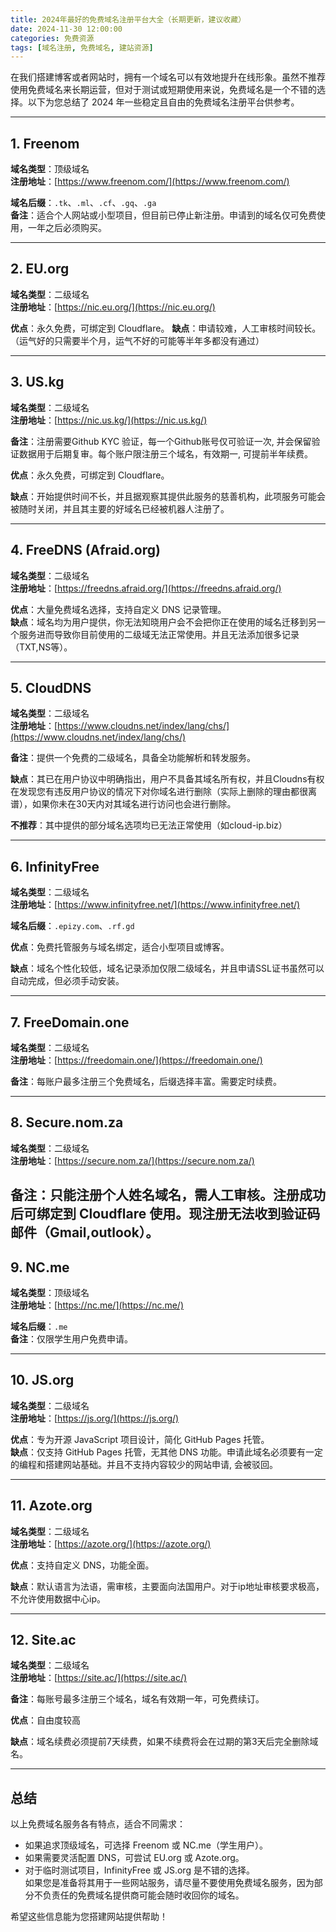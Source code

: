 ```yaml
---
title: 2024年最好的免费域名注册平台大全（长期更新，建议收藏）
date: 2024-11-30 12:00:00
categories: 免费资源
tags: [域名注册, 免费域名, 建站资源]
---
```


在我们搭建博客或者网站时，拥有一个域名可以有效地提升在线形象。虽然不推荐使用免费域名来长期运营，但对于测试或短期使用来说，免费域名是一个不错的选择。以下为您总结了 2024 年一些稳定且自由的免费域名注册平台供参考。

---

## 1. Freenom  
**域名类型**：顶级域名  
**注册地址**：[https://www.freenom.com/](https://www.freenom.com/)  

**域名后缀**：`.tk`、`.ml`、`.cf`、`.gq`、`.ga`  
**备注**：适合个人网站或小型项目，但目前已停止新注册。申请到的域名仅可免费使用，一年之后必须购买。

---

## 2. EU.org  
**域名类型**：二级域名  
**注册地址**：[https://nic.eu.org/](https://nic.eu.org/)  

**优点**：永久免费，可绑定到 Cloudflare。
**缺点**：申请较难，人工审核时间较长。（运气好的只需要半个月，运气不好的可能等半年多都没有通过）

---

## 3. US.kg  
**域名类型**：二级域名  
**注册地址**：[https://nic.us.kg/](https://nic.us.kg/)  

**备注**：注册需要Github KYC 验证，每一个Github账号仅可验证一次, 并会保留验证数据用于后期复审。每个账户限注册三个域名，有效期一, 可提前半年续费。

**优点**：永久免费，可绑定到 Cloudflare。

**缺点**：开始提供时间不长，并且据观察其提供此服务的慈善机构，此项服务可能会被随时关闭，并且其主要的好域名已经被机器人注册了。

---

## 4. FreeDNS (Afraid.org)  
**域名类型**：二级域名  
**注册地址**：[https://freedns.afraid.org/](https://freedns.afraid.org/)  

**优点**：大量免费域名选择，支持自定义 DNS 记录管理。  
**缺点**：域名均为用户提供，你无法知晓用户会不会把你正在使用的域名迁移到另一个服务进而导致你目前使用的二级域无法正常使用。并且无法添加很多记录（TXT,NS等）。

---

## 5. CloudDNS  
**域名类型**：二级域名  
**注册地址**：[https://www.cloudns.net/index/lang/chs/](https://www.cloudns.net/index/lang/chs/)  

**备注**：提供一个免费的二级域名，具备全功能解析和转发服务。

**缺点**：其已在用户协议中明确指出，用户不具备其域名所有权，并且Cloudns有权在发现您有违反用户协议的情况下对你域名进行删除（实际上删除的理由都很离谱），如果你未在30天内对其域名进行访问也会进行删除。

**不推荐**：其中提供的部分域名选项均已无法正常使用（如cloud-ip.biz）

---

## 6. InfinityFree  
**域名类型**：二级域名  
**注册地址**：[https://www.infinityfree.net/](https://www.infinityfree.net/)  

**域名后缀**：`.epizy.com`、`.rf.gd`  

**优点**：免费托管服务与域名绑定，适合小型项目或博客。

**缺点**：域名个性化较低，域名记录添加仅限二级域名，并且申请SSL证书虽然可以自动完成，但必须手动安装。

---

## 7. FreeDomain.one  
**域名类型**：二级域名  
**注册地址**：[https://freedomain.one/](https://freedomain.one/)  

**备注**：每账户最多注册三个免费域名，后缀选择丰富。需要定时续费。

---

## 8. Secure.nom.za  
**域名类型**：二级域名  
**注册地址**：[https://secure.nom.za/](https://secure.nom.za/)

**备注**：只能注册个人姓名域名，需人工审核。注册成功后可绑定到 Cloudflare 使用。现注册无法收到验证码邮件（Gmail,outlook）。
---

## 9. NC.me  
**域名类型**：顶级域名  
**注册地址**：[https://nc.me/](https://nc.me/)

**域名后缀**：`.me`  
**备注**：仅限学生用户免费申请。

---

## 10. JS.org  
**域名类型**：二级域名  
**注册地址**：[https://js.org/](https://js.org/)  

**优点**：专为开源 JavaScript 项目设计，简化 GitHub Pages 托管。  
**缺点**：仅支持 GitHub Pages 托管，无其他 DNS 功能。申请此域名必须要有一定的编程和搭建网站基础。并且不支持内容较少的网站申请, 会被驳回。

---

## 11. Azote.org  
**域名类型**：二级域名  
**注册地址**：[https://azote.org/](https://azote.org/)  

**优点**：支持自定义 DNS，功能全面。  

**缺点**：默认语言为法语，需审核，主要面向法国用户。对于ip地址审核要求极高，不允许使用数据中心ip。

---

## 12. Site.ac  
**域名类型**：二级域名  
**注册地址**：[https://site.ac/](https://site.ac/)  

**备注**：每账号最多注册三个域名，域名有效期一年，可免费续订。

**优点**：自由度较高

**缺点**：域名续费必须提前7天续费，如果不续费将会在过期的第3天后完全删除域名。

---

## 总结  
以上免费域名服务各有特点，适合不同需求：  
- 如果追求顶级域名，可选择 Freenom 或 NC.me（学生用户）。  
- 如果需要灵活配置 DNS，可尝试 EU.org 或 Azote.org。  
- 对于临时测试项目，InfinityFree 或 JS.org 是不错的选择。  
如果您是准备将其用于一些网站服务，请尽量不要使用免费域名服务，因为部分不负责任的免费域名提供商可能会随时收回你的域名。

希望这些信息能为您搭建网站提供帮助！